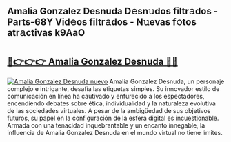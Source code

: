 ## Amalia Gonzalez Desnuda D𝚎sn𝚞dos filtr𝚊dos - Parts-68Y Vid𝚎os filtr𝚊dos - N𝚞evas f𝚘tos atr𝚊ctivas k9AaO

# <h2><a href="http://mb74y3.tromn.icu/?c=Amalia+Gonzalez+Desnuda">🔗👉👉👉 Amalia Gonzalez Desnuda 🔗🔗</a></h2>

[![Amalia Gonzalez Desnuda nuevo](https://i.imgur.com/pEAQMta.gif)](http://mb74y3.tromn.icu/?c=Amalia+Gonzalez+Desnuda)
Amalia Gonzalez Desnuda, un personaje complejo e intrigante, desafía las etiquetas simples. Su innovador estilo de comunicación en línea ha cautivado y enfurecido a los espectadores, encendiendo debates sobre ética, individualidad y la naturaleza evolutiva de las sociedades virtuales. A pesar de la ambigüedad de sus objetivos futuros, su papel en la configuración de la esfera digital es incuestionable. Armada con una tenacidad inquebrantable y un encanto innegable, la influencia de Amalia Gonzalez Desnuda en el mundo virtual no tiene límites.
